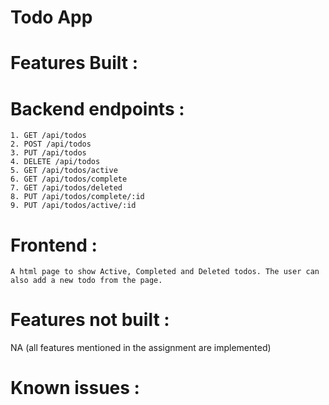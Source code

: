 # Todo App 

# Features Built :
  # Backend endpoints :
    1. GET /api/todos
    2. POST /api/todos
    3. PUT /api/todos
    4. DELETE /api/todos
    5. GET /api/todos/active
    6. GET /api/todos/complete
    7. GET /api/todos/deleted
    8. PUT /api/todos/complete/:id
    9. PUT /api/todos/active/:id
    
  # Frontend :
    A html page to show Active, Completed and Deleted todos. The user can also add a new todo from the page. 
    
# Features not built :
  NA (all features mentioned in the assignment are implemented)

# Known issues :

